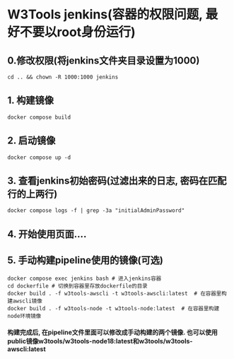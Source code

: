 # W3Tools jenkins(容器的权限问题, 最好不要以root身份运行)

## 0.修改权限(将jenkins文件夹目录设置为1000)
```
cd .. && chown -R 1000:1000 jenkins 
```

## 1. 构建镜像
```
docker compose build
```

## 2. 启动镜像
```
docker compose up -d 
```

## 3. 查看jenkins初始密码(过滤出来的日志, 密码在匹配行的上两行)
```
docker compose logs -f | grep -3a "initialAdminPassword"
```

## 4. 开始使用页面....

## 5. 手动构建pipeline使用的镜像(可选)
```
docker compose exec jenkins bash # 进入jenkins容器
cd dockerfile # 切换到容器里存放dockerfile的目录
docker build . -f w3tools-awscli -t w3tools-awscli:latest  # 在容器里构建awscli镜像
docker build . -f w3tools-node -t w3tools-node:latest  # 在容器里构建node环境镜像
```
#### 构建完成后, 在pipeline文件里面可以修改成手动构建的两个镜像. 也可以使用public镜像w3tools/w3tools-node18:latest和w3tools/w3tools-awscli:latest